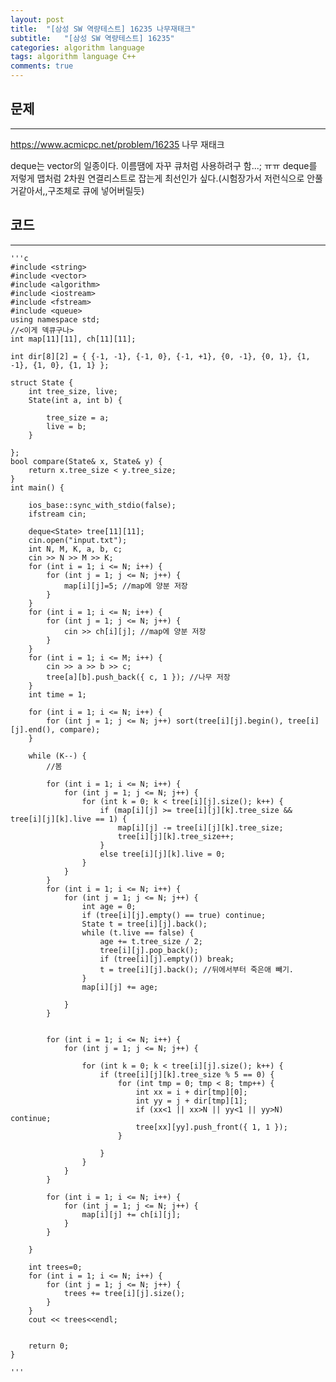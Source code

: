 ```yaml
---
layout: post
title:  "[삼성 SW 역량테스트] 16235 나무재태크"
subtitle:   "[삼성 SW 역량테스트] 16235"
categories: algorithm language 
tags: algorithm language C++
comments: true
---
```



## 문제 
---
<https://www.acmicpc.net/problem/16235> 나무 재태크

deque는 vector의 일종이다. 이름땜에 자꾸 큐처럼 사용하려구 함...; ㅠㅠ 
deque를 저렇게 맵처럼 2차원 연결리스트로 잡는게 최선인가 싶다.(시험장가서 저런식으로 안풀거같아서,,구조체로 큐에 넣어버릴듯)

## 코드
---



    '''c
	#include <string>
	#include <vector>
	#include <algorithm>
	#include <iostream>
	#include <fstream>
	#include <queue>
	using namespace std;
	//<이게 덱큐구나>
	int map[11][11], ch[11][11];
	
	int dir[8][2] = { {-1, -1}, {-1, 0}, {-1, +1}, {0, -1}, {0, 1}, {1, -1}, {1, 0}, {1, 1} };
	
	struct State {
		int tree_size, live;
		State(int a, int b) {
	
			tree_size = a;
			live = b;
		}
	
	};
	bool compare(State& x, State& y) {
		return x.tree_size < y.tree_size;
	}
	int main() {
	
		ios_base::sync_with_stdio(false);
		ifstream cin;
	
		deque<State> tree[11][11];
		cin.open("input.txt");
		int N, M, K, a, b, c;
		cin >> N >> M >> K;
		for (int i = 1; i <= N; i++) {
			for (int j = 1; j <= N; j++) {
				map[i][j]=5; //map에 양분 저장
			}
		}
		for (int i = 1; i <= N; i++) {
			for (int j = 1; j <= N; j++) {
				cin >> ch[i][j]; //map에 양분 저장
			}
		}
		for (int i = 1; i <= M; i++) {
			cin >> a >> b >> c;
			tree[a][b].push_back({ c, 1 }); //나무 저장
		}
		int time = 1;
		
		for (int i = 1; i <= N; i++) {
			for (int j = 1; j <= N; j++) sort(tree[i][j].begin(), tree[i][j].end(), compare);
		}
	
		while (K--) {
			//봄
			
			for (int i = 1; i <= N; i++) {
				for (int j = 1; j <= N; j++) {
					for (int k = 0; k < tree[i][j].size(); k++) {
						if (map[i][j] >= tree[i][j][k].tree_size && tree[i][j][k].live == 1) {
							map[i][j] -= tree[i][j][k].tree_size;
							tree[i][j][k].tree_size++;
						}
						else tree[i][j][k].live = 0;
					}
				}
			}
			for (int i = 1; i <= N; i++) {
				for (int j = 1; j <= N; j++) {
					int age = 0;
					if (tree[i][j].empty() == true) continue;
					State t = tree[i][j].back();
					while (t.live == false) {
						age += t.tree_size / 2;
						tree[i][j].pop_back();
						if (tree[i][j].empty()) break;
						t = tree[i][j].back(); //뒤에서부터 죽은애 빼기.
					}
					map[i][j] += age;
				
				}
			}
	
	
			for (int i = 1; i <= N; i++) {
				for (int j = 1; j <= N; j++) {
	
					for (int k = 0; k < tree[i][j].size(); k++) {
						if (tree[i][j][k].tree_size % 5 == 0) {
							for (int tmp = 0; tmp < 8; tmp++) {
								int xx = i + dir[tmp][0];
								int yy = j + dir[tmp][1];
								if (xx<1 || xx>N || yy<1 || yy>N) continue;
								tree[xx][yy].push_front({ 1, 1 });
							}
	
						}
					}
				}
			}
	
			for (int i = 1; i <= N; i++) {
				for (int j = 1; j <= N; j++) {
					map[i][j] += ch[i][j];
				}
			}
			
		}
	
		int trees=0;
		for (int i = 1; i <= N; i++) {
			for (int j = 1; j <= N; j++) {
				trees += tree[i][j].size();
			}
		}
		cout << trees<<endl;
	
		
		return 0;
	}

    '''

